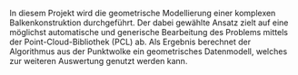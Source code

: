 In diesem Projekt wird die geometrische Modellierung einer komplexen Balkenkonstruktion durchgeführt. Der dabei gewählte Ansatz zielt auf eine möglichst automatische und generische Bearbeitung des Problems mittels der Point-Cloud-Bibliothek (PCL) ab. Als Ergebnis berechnet der Algorithmus aus der Punktwolke ein geometrisches Datenmodell, welches zur weiteren Auswertung genutzt werden kann.
